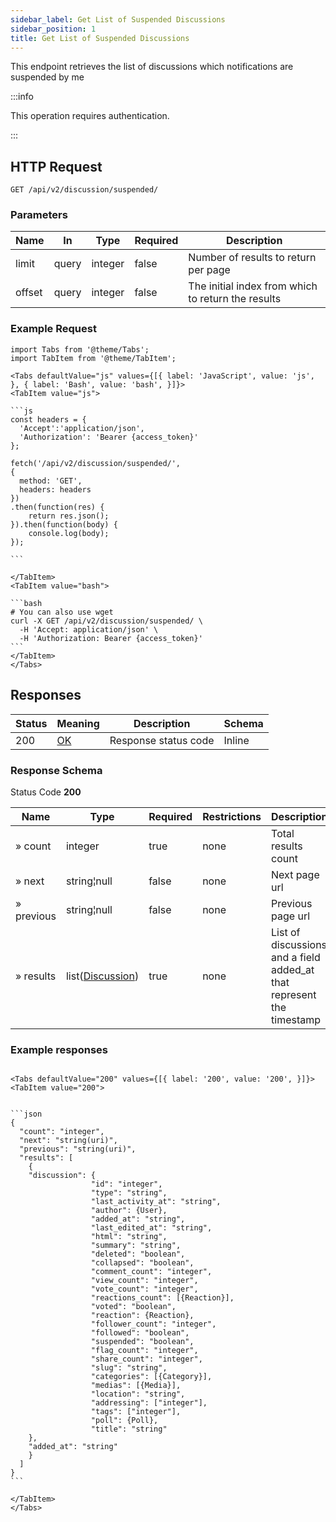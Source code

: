```yaml
---
sidebar_label: Get List of Suspended Discussions
sidebar_position: 1
title: Get List of Suspended Discussions
---
```


This endpoint retrieves the list of discussions which notifications are suspended by me

:::info

This operation requires authentication.

:::

## HTTP Request

`GET /api/v2/discussion/suspended/`

### Parameters

|Name|In|Type|Required|Description|
|---|---|---|---|---|
|limit|query|integer|false|Number of results to return per page|
|offset|query|integer|false|The initial index from which to return the results|

### Example Request

````mdx-code-block
import Tabs from '@theme/Tabs';
import TabItem from '@theme/TabItem';

<Tabs defaultValue="js" values={[{ label: 'JavaScript', value: 'js', }, { label: 'Bash', value: 'bash', }]}>
<TabItem value="js">

```js
const headers = {
  'Accept':'application/json',
  'Authorization': 'Bearer {access_token}'
};

fetch('/api/v2/discussion/suspended/',
{
  method: 'GET',
  headers: headers
})
.then(function(res) {
    return res.json();
}).then(function(body) {
    console.log(body);
});

```

</TabItem>
<TabItem value="bash">

```bash
# You can also use wget
curl -X GET /api/v2/discussion/suspended/ \
  -H 'Accept: application/json' \
  -H 'Authorization: Bearer {access_token}'
```
</TabItem>
</Tabs>
````
## Responses

|Status|Meaning|Description| Schema |
|---|---|---|--------|
|200|[OK](https://tools.ietf.org/html/rfc7231#section-6.3.1)|Response status code| Inline |

### Response Schema

Status Code **200**

|Name|Type|Required|Restrictions|Description|
|---|---|---|---|--------------------------------------------------------------------|
|» count|integer|true|none|Total results count|
|» next|string¦null|false|none|Next page url|
|» previous|string¦null|false|none|Previous page url|
|» results|list([Discussion](/docs/apireference/v2/schemas/discussion))|true|none|List of discussions and a field added_at that represent the timestamp|

### Example responses


````mdx-code-block

<Tabs defaultValue="200" values={[{ label: '200', value: '200', }]}>
<TabItem value="200">


```json
{
  "count": "integer",
  "next": "string(uri)",
  "previous": "string(uri)",
  "results": [
    {
    "discussion": {    
                  "id": "integer",
                  "type": "string",
                  "last_activity_at": "string",
                  "author": {User},
                  "added_at": "string",
                  "last_edited_at": "string",
                  "html": "string",
                  "summary": "string",
                  "deleted": "boolean",
                  "collapsed": "boolean",
                  "comment_count": "integer",
                  "view_count": "integer",
                  "vote_count": "integer",
                  "reactions_count": [{Reaction}],
                  "voted": "boolean",
                  "reaction": {Reaction},
                  "follower_count": "integer",
                  "followed": "boolean",
                  "suspended": "boolean",
                  "flag_count": "integer",
                  "share_count": "integer",
                  "slug": "string",
                  "categories": [{Category}],
                  "medias": [{Media}],
                  "location": "string",
                  "addressing": ["integer"],
                  "tags": ["integer"],
                  "poll": {Poll},
                  "title": "string"
    },
    "added_at": "string"
    }
  ]
}
```

</TabItem>
</Tabs>
````




